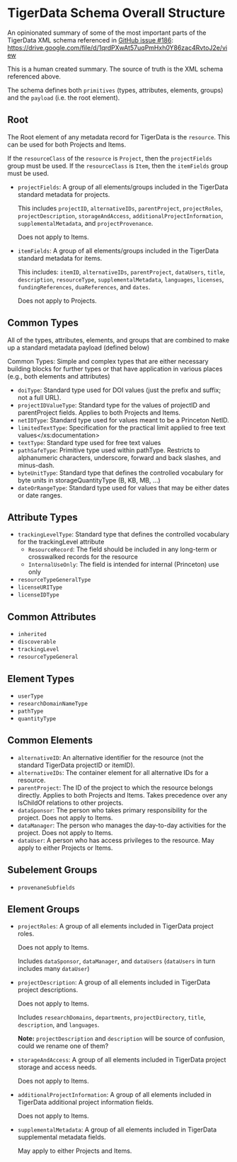 # TigerData Schema Overall Structure

An opinionated summary of some of the most important parts of the TigerData XML schema referenced in [GitHub issue #186](https://github.com/pulibrary/tigerdata-app/issues/896): https://drive.google.com/file/d/1qrdPXwAt57uqPmHxh0Y86zac4RvtoJ2e/view

This is a human created summary. The source of truth is the XML schema referenced above.

The schema defines both `primitives` (types, attributes, elements, groups) and the `payload` (i.e. the root element).


## Root
The Root element of any metadata record for TigerData is the `resource`. This can be used for both Projects and Items.

If the `resourceClass` of the `resource` is `Project`, then the `projectFields` group must be used. If the `resourceClass` is `Item`, then the `itemFields` group must be used.


* `projectFields`: A group of all elements/groups included in the TigerData standard metadata for projects.

  This includes `projectID`, `alternativeIDs`, `parentProject`, `projectRoles`, `projectDescription`, `storageAndAccess`, `additionalProjectInformation`, `supplementalMetadata`, and `projectProvenance`.

  Does not apply to Items.

* `itemFields`: A group of all elements/groups included in the TigerData standard metadata for items.

  This includes: `itemID`, `alternativeIDs`, `parentProject`, `dataUsers`, `title`, `description`, `resourceType`, `supplementalMetadata`, `languages`, `licenses`, `fundingReferences`, `duaReferences`, and `dates`.

  Does not apply to Projects.


## Common Types

All of the types, attributes, elements, and groups that are combined to make up a standard metadata payload (defined below)

Common Types:
Simple and complex types that are either necessary building blocks for further types or that have application in various places (e.g., both elements and attributes)

* `doiType`: Standard type used for DOI values (just the prefix and suffix; not a full URL).
* `projectIDValueType`: Standard type for the values of projectID and parentProject fields. Applies to both Projects and Items.
* `netIDType`: Standard type used for values meant to be a Princeton NetID.
* `limitedTextType`: Specification for the practical limit applied to free text values</xs:documentation>
* `textType`: Standard type used for free text values
* `pathSafeType`: Primitive type used within pathType. Restricts to alphanumeric characters, underscore, forward and back slashes, and minus-dash.
* `byteUnitType`: Standard type that defines the controlled vocabulary for byte units in storageQuantityType (B, KB, MB, ...)
* `dateOrRangeType`: Standard type used for values that may be either dates or date ranges.


## Attribute Types
* `trackingLevelType`: Standard type that defines the controlled vocabulary for the trackingLevel attribute
  * `ResourceRecord`: The field should be included in any long-term or crosswalked records for the resource
  * `InternalUseOnly`: The field is intended for internal (Princeton) use only
* `resourceTypeGeneralType`
* `licenseURIType`
* `licenseIDType`


## Common Attributes
* `inherited`
* `discoverable`
* `trackingLevel`
* `resourceTypeGeneral`


## Element Types
* `userType`
* `researchDomainNameType`
* `pathType`
* `quantityType`


## Common Elements
* `alternativeID`: An alternative identifier for the resource (not the standard TigerData projectID or itemID).
* `alternativeIDs`: The container element for all alternative IDs for a resource.
* `parentProject`: The ID of the project to which the resource belongs directly. Applies to both Projects and Items. Takes precedence over any IsChildOf relations to other projects.
* `dataSponsor`: The person who takes primary responsibility for the project. Does not apply to Items.
* `dataManager`: The person who manages the day-to-day activities for the project. Does not apply to Items.
* `dataUser`: A person who has access privileges to the resource. May apply to either Projects or Items.


## Subelement Groups
* `provenaneSubfields`


## Element Groups
* `projectRoles`: A group of all elements included in TigerData project roles.

  Does not apply to Items.

  Includes `dataSponsor`, `dataManager`, and `dataUsers` (`dataUsers` in turn includes many `dataUser`)

* `projectDescription`: A group of all elements included in TigerData project descriptions.

  Does not apply to Items.

  Includes `researchDomains`, `departments`, `projectDirectory`, `title`, `description`, and `languages`.

  **Note:** `projectDescription` and `description` will be source of confusion, could we rename one of them?

* `storageAndAccess`: A group of all elements included in TigerData project storage and access needs.

  Does not apply to Items.

* `additionalProjectInformation`: A group of all elements included in TigerData additional project information fields.

  Does not apply to Items.

* `supplementalMetadata`: A group of all elements included in TigerData supplemental metadata fields.

  May apply to either Projects and Items.

